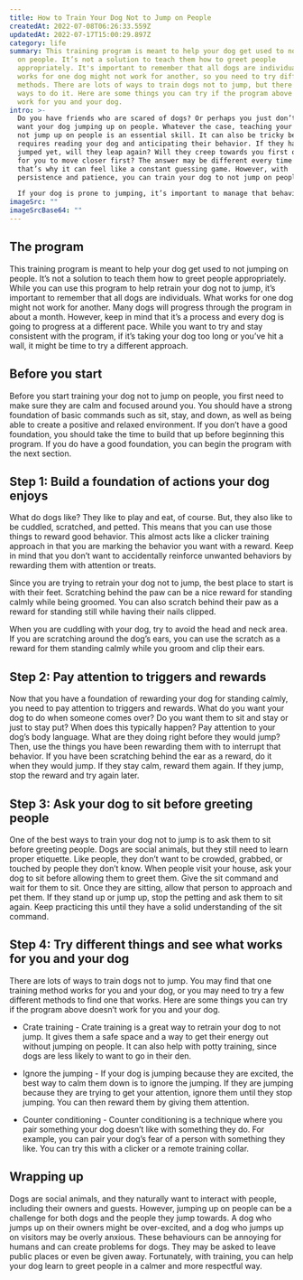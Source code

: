 ```yaml
---
title: How to Train Your Dog Not to Jump on People
createdAt: 2022-07-08T06:26:33.559Z
updatedAt: 2022-07-17T15:00:29.897Z
category: life
summary: This training program is meant to help your dog get used to not jumping
  on people. It’s not a solution to teach them how to greet people
  appropriately. It's important to remember that all dogs are individuals. What
  works for one dog might not work for another, so you need to try different
  methods. There are lots of ways to train dogs not to jump, but there are many
  ways to do it. Here are some things you can try if the program above doesn’t
  work for you and your dog.
intro: >-
  Do you have friends who are scared of dogs? Or perhaps you just don’t
  want your dog jumping up on people. Whatever the case, teaching your dog to
  not jump up on people is an essential skill. It can also be tricky because it
  requires reading your dog and anticipating their behavior. If they haven’t
  jumped yet, will they leap again? Will they creep towards you first or wait
  for you to move closer first? The answer may be different every time and
  that’s why it can feel like a constant guessing game. However, with
  persistence and patience, you can train your dog to not jump on people.

  If your dog is prone to jumping, it’s important to manage that behavior before moving onto this training program. Dogs commonly jump for one of three reasons: They are excited and overstimulated; they want something from you such as food or attention; or they see it as a way of getting nearer to something else (this could be either the person you don’t want them leaping at or something else nearby).
imageSrc: ""
imageSrcBase64: ""
---
```


## The program

This training program is meant to help your dog get used to not jumping on people. It’s not a solution to teach them how to greet people appropriately. While you can use this program to help retrain your dog not to jump, it’s important to remember that all dogs are individuals. What works for one dog might not work for another.
Many dogs will progress through the program in about a month. However, keep in mind that it’s a process and every dog is going to progress at a different pace. While you want to try and stay consistent with the program, if it’s taking your dog too long or you’ve hit a wall, it might be time to try a different approach.

## Before you start

Before you start training your dog not to jump on people, you first need to make sure they are calm and focused around you. You should have a strong foundation of basic commands such as sit, stay, and down, as well as being able to create a positive and relaxed environment. If you don’t have a good foundation, you should take the time to build that up before beginning this program. If you do have a good foundation, you can begin the program with the next section.

## Step 1: Build a foundation of actions your dog enjoys

What do dogs like? They like to play and eat, of course. But, they also like to be cuddled, scratched, and petted. This means that you can use those things to reward good behavior. This almost acts like a clicker training approach in that you are marking the behavior you want with a reward. Keep in mind that you don’t want to accidentally reinforce unwanted behaviors by rewarding them with attention or treats.

Since you are trying to retrain your dog not to jump, the best place to start is with their feet. Scratching behind the paw can be a nice reward for standing calmly while being groomed. You can also scratch behind their paw as a reward for standing still while having their nails clipped.

When you are cuddling with your dog, try to avoid the head and neck area. If you are scratching around the dog’s ears, you can use the scratch as a reward for them standing calmly while you groom and clip their ears.

## Step 2: Pay attention to triggers and rewards

Now that you have a foundation of rewarding your dog for standing calmly, you need to pay attention to triggers and rewards. What do you want your dog to do when someone comes over? Do you want them to sit and stay or just to stay put? When does this typically happen? Pay attention to your dog’s body language. What are they doing right before they would jump? Then, use the things you have been rewarding them with to interrupt that behavior. If you have been scratching behind the ear as a reward, do it when they would jump. If they stay calm, reward them again. If they jump, stop the reward and try again later.

## Step 3: Ask your dog to sit before greeting people

One of the best ways to train your dog not to jump is to ask them to sit before greeting people. Dogs are social animals, but they still need to learn proper etiquette. Like people, they don’t want to be crowded, grabbed, or touched by people they don’t know.
When people visit your house, ask your dog to sit before allowing them to greet them. Give the sit command and wait for them to sit. Once they are sitting, allow that person to approach and pet them. If they stand up or jump up, stop the petting and ask them to sit again. Keep practicing this until they have a solid understanding of the sit command.

## Step 4: Try different things and see what works for you and your dog

There are lots of ways to train dogs not to jump. You may find that one training method works for you and your dog, or you may need to try a few different methods to find one that works. Here are some things you can try if the program above doesn’t work for you and your dog.

- Crate training - Crate training is a great way to retrain your dog to not jump. It gives them a safe space and a way to get their energy out without jumping on people. It can also help with potty training, since dogs are less likely to want to go in their den.

- Ignore the jumping - If your dog is jumping because they are excited, the best way to calm them down is to ignore the jumping. If they are jumping because they are trying to get your attention, ignore them until they stop jumping. You can then reward them by giving them attention.

- Counter conditioning - Counter conditioning is a technique where you pair something your dog doesn’t like with something they do. For example, you can pair your dog’s fear of a person with something they like. You can try this with a clicker or a remote training collar.

## Wrapping up

Dogs are social animals, and they naturally want to interact with people, including their owners and guests. However, jumping up on people can be a challenge for both dogs and the people they jump towards. A dog who jumps up on their owners might be over-excited, and a dog who jumps up on visitors may be overly anxious. These behaviours can be annoying for humans and can create problems for dogs. They may be asked to leave public places or even be given away. Fortunately, with training, you can help your dog learn to greet people in a calmer and more respectful way.
